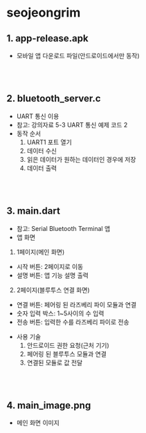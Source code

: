 # seojeongrim

## 1. app-release.apk
 * 모바일 앱 다운로드 파일(안드로이드에서만 동작)

<br/><br/>

## 2. bluetooth_server.c
 * UART 통신 이용
 * 참고: 강의자료 5-3 UART 통신 예제 코드 2
 * 동작 순서
   1. UART1 포트 열기
   2. 데이터 수신
   3. 읽은 데이터가 원하는 데이터인 경우에 저장
   4. 데이터 출력

<br/><br/>

## 3. main.dart
 * 참고: Serial Bluetooth Terminal 앱
 * 앱 화면
  1. 1페이지(메인 화면)
   - 시작 버튼: 2페이지로 이동
   - 설명 버튼: 앱 기능 설명 출력
  2. 2페이지(블루투스 연결 화면)
   - 연결 버튼: 페어링 된 라즈베리 파이 모듈과 연결
   - 숫자 입력 박스: 1~5사이의 수 입력
   - 전송 버튼: 입력한 수를 라즈베리 파이로 전송
 * 사용 기술
   1. 안드로이드 권한 요청(근처 기기)
   2. 페어링 된 블루투스 모듈과 연결
   3. 연결된 모듈로 값 전달

<br/><br/>

## 4. main_image.png
 * 메인 화면 이미지

